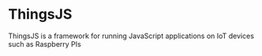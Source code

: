 # ThingsJS
ThingsJS is a framework for running JavaScript applications on IoT devices such as Raspberry PIs
